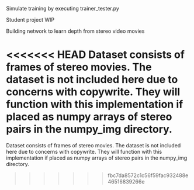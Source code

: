 Simulate training by executing trainer_tester.py

Student project WIP

Building network to learn depth from stereo video movies

<<<<<<< HEAD
Dataset consists of frames of stereo movies. The dataset is not included here due to concerns with copywrite. They will function with this implementation if placed as numpy arrays of stereo pairs in the numpy_img directory.
=======
Dataset consists of frames of stereo movies. The dataset is not included here due to concerns with copywrite. They will function with this implementation if placed as numpy arrays of stereo pairs in the numpy_img directory.
>>>>>>> fbc7da8572c1c56f59fac932488e46516839266e
